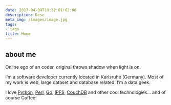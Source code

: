 ```yaml
---
date: 2017-04-08T18:32:01+02:00
description: Desc
meta_img: /images/image.jpg
tags:
- tags
title: Home
---
```



## about me

Online ego of an coder, original throws shadow when light is on.

I’m a software developer currently located in Karlsruhe (Germany). Most of my work is web, large dataset and database related. I’m a data geek.

I love [Python](http://www.python.org), [Perl](http://www.perl.org), [Go](http://golang.org),
[IPFS](https://ipfs.io/), [CouchDB](http://couchdb.apache.org)
and other cool technologies… and of course Coffee!
